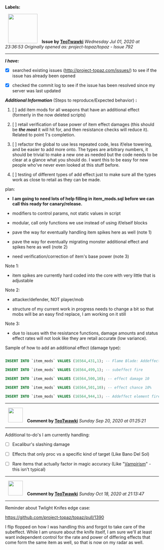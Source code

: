 **Labels:**



<a href="https://github.com/TeoTwawki"><img src="https://avatars0.githubusercontent.com/u/6871475?v=4" width="96" height="96" hspace="10"></img></a> **Issue by [TeoTwawki](https://github.com/TeoTwawki)**
_Wednesday Jul 01, 2020 at 23:36:53_
_Originally opened as: project-topaz/topaz - Issue 792_

----

<!-- place 'x' mark between square [] brackets to checkmark box -->
**_I have:_**

- [x] searched existing issues (http://project-topaz.com/issues/) to see if the issue has already been opened
- [x] checked the commit log to see if the issue has been resolved since my server was last updated

**_Additional Information_** (Steps to reproduce/Expected behavior) **:** 

1. [ ] add item mods for all weapons that have an additional effect (formerly in the now deleted scripts)
2. [ ] retail verification of base power of item effect damages (this should be _**the most**_ it will hit for, and then resistance checks will reduce it). Related to point 1's completion.
3.  [ ] refactor the global to use less repeated code, less if/else towering, and be easier to add more onto. The types are arbitrary numbers, it should be trivial to make a new one as needed but the code needs to be clear at a glance what you should do. I want this to be easy for new people who've never even looked at this stuff before. 
4. [ ] testing of different types of add effect just to make sure all the types work as close to retail as they can be made.

plan:
 - **I am going to need lots of help filling in item_mods.sql before we can call this ready for canary/release.**
 - modifiers to control params, not static values in script
 - modular, call only functions we use instead of using if/elseif blocks
 - pave the way for eventually handling item spikes here as well (note 1)
 - pave the way for eventually migrating monster additional effect and spikes here as well (note 2)
 - need verification/correction of item's base power (note 3)

Note 1:
 - item spikes are currently hard coded into the core with very little that is adjustable

Note 2:
 - attacker/defender, NOT player/mob
 - structure of my current work in progress needs to change a bit so that mobs will be an easy find replace, I am working on it still

Note 3:
 - due to issues with the resistance functions, damage amounts and status effect rates will not look like they are retail accurate (low variance).



Sample of how to add an additional effect (damage type):
```sql
INSERT INTO `item_mods` VALUES (16564,431,1); -- Flame Blade: Addeffect Type
INSERT INTO `item_mods` VALUES (16564,499,1); -- subeffect fire
INSERT INTO `item_mods` VALUES (16564,500,10); -- effect damage 10
INSERT INTO `item_mods` VALUES (16564,501,10); -- effect chance 10%
INSERT INTO `item_mods` VALUES (16564,944,1); -- Addeffect element fire
```


----
<a href="https://github.com/TeoTwawki"><img src="https://avatars0.githubusercontent.com/u/6871475?v=4" width="48" height="48" hspace="10"></img></a> **Comment by [TeoTwawki](https://github.com/TeoTwawki)**
_Sunday Sep 20, 2020 at 01:25:21_

----

Additional to-do's I am currently handling:
 - [ ] Excalibur's slashing damage
 - [ ] Effects that only proc vs a specific kind of target (Like Bano Del Sol)
 - [ ] Rare items that actually factor in magic accuracy (Like "[Vampirism](https://www.ffxiah.com/item/20706/vampirism)" - this isn't typical)


----
<a href="https://github.com/TeoTwawki"><img src="https://avatars0.githubusercontent.com/u/6871475?v=4" width="48" height="48" hspace="10"></img></a> **Comment by [TeoTwawki](https://github.com/TeoTwawki)**
_Sunday Oct 18, 2020 at 21:13:47_

----

Reminder about Twlight Knifes edge case:
https://github.com/project-topaz/topaz/pull/1390

I flip flopped on how I was handling this and forgot to take care of the subeffect. While I am unsure about the knife itself, I am sure we'll at least want independent control for the rate and power of differing effects that come form the same item as well, so that is now on my radar as well.
